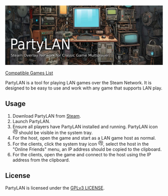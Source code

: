 ![PartyLAN Banner](resources/github/images/party-lan-banner.jpg)

[Compatible Games List](resources/github/lan-games-db/lan-games.csv)

PartyLAN is a tool for playing LAN games over the Steam Network. It is designed to be easy to use and work with any game that supports LAN play.

## Usage

1. Download PartyLAN from [Steam](https://store.steampowered.com/app/1122990/PartyLAN).
2. Launch PartyLAN.
3. Ensure all players have PartyLAN installed and running. PartyLAN icon <img src="resources/github/images/icon.png" width="16" height="16" /> should be visible in the system tray.
4. For the host, open the game and start as a LAN game host as normal.
5. For the clients, click the system tray icon <img src="resources/github/images/icon.png" width="16" height="16" />, select the host in the "Online Friends" menu, an IP address should be copied to the clipboard.
6. For the clients, open the game and connect to the host using the IP address from the clipboard.

## License

PartyLAN is licensed under the [GPLv3 LICENSE](LICENSE).
